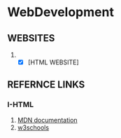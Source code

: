 # WebDevelopment

## WEBSITES

1. - [x] [HTML WEBSITE]

## REFERNCE LINKS

### I-HTML

1. [MDN documentation](https://developer.mozilla.org/en-US/docs/Web/HTML)
2. [w3schools](https://www.w3schools.com/html)
